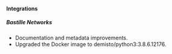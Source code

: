 #### Integrations
##### Bastille Networks
- Documentation and metadata improvements.
- Upgraded the Docker image to demisto/python3:3.8.6.12176.